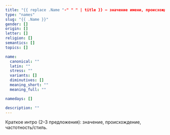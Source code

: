 ```yaml
---
title: "{{ replace .Name "-" " " | title }} — значение имени, происхождение и характеристики"
type: "names"
slug: "{{ .Name }}"
gender: []
origin: []
letter: []
religion: []
semantics: []
topics: []

name:
  canonical: ""
  latin: ""
  stress: ""
  variants: []
  diminutives: []
  meaning_short: ""
  meaning_full: ""

namedays: []

description: ""
---
```


Краткое интро (2–3 предложения): значение, происхождение, частотность/стиль.
